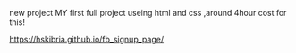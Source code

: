 new project
MY first full project useing html and css ,around 4hour cost for this!


https://hskibria.github.io/fb_signup_page/
